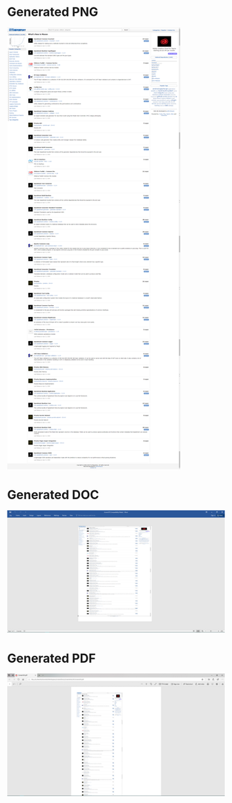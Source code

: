 # Generated PNG
![github-small](https://github.com/SohamRoyNoel/Webpage-ScreenShot-Stitcher/blob/master/OP/ScreenOP.png?raw=true)

# Generated DOC
![github-small](https://github.com/SohamRoyNoel/Webpage-ScreenShot-Stitcher/blob/master/OP/DOC.PNG?raw=true)

# Generated PDF
![github-small](https://github.com/SohamRoyNoel/Webpage-ScreenShot-Stitcher/blob/master/OP/PDF.PNG?raw=true)
